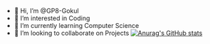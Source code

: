 - 👋 Hi, I’m @GP8-Gokul
- 👀 I’m interested in Coding
- 🌱 I’m currently learning Computer Science
- 💞️ I’m looking to collaborate on Projects
[![Anurag's GitHub stats](https://github-readme-stats.vercel.app/api?username=anuraghazra)](https://github.com/anuraghazra/github-readme-stats)
<!---
GP8-Gokul/GP8-Gokul is a ✨ special ✨ repository because its `README.md` (this file) appears on your GitHub profile.
You can click the Preview link to take a look at your changes.
--->

